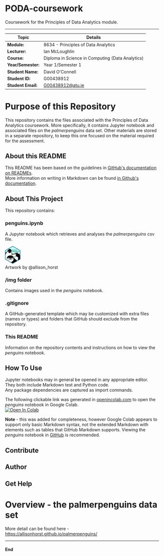 # PODA-coursework
Coursework for the Principles of Data Analytics module.  
***  
  
| Topic | Details |
|---------|-------------|
| **Module:**  | 8634 - Principles of Data Analytics  |
| **Lecturer:**  | Ian McLoughlin  | 
| **Course:**  | Diploma in Science in Computing (Data Analytics)  |
| **Year/Semester:**  | Year 1/Semester 1  |
| **Student Name:**  | David O'Connell  |
| **Student ID:**  | G00438912  |
| **Student Email:**  | G00438912@atu.ie  |  

# Purpose of this Repository  
<a name="Purpose-of-this-Repository"></a>
This repository contains the files associated with the Principles of Data Analytics coursework. More specifically, it contains Jupyter notebook and associated files on the *palmerpenguins* data set. Other materials are stored in a separate repository, to keep this one focused on the material required for the assessment.

## About this README
This README has been based on the guidelines in [GitHub's documentation on READMEs](https://docs.github.com/en/repositories/managing-your-repositorys-settings-and-features/customizing-your-repository/about-readmes).  
More information on writing in Markdown can be found [in Github's documentation](https://docs.github.com/en/get-started/writing-on-github/getting-started-with-writing-and-formatting-on-github/basic-writing-and-formatting-syntax). 

## About This Project  

This repository contains:  
### penguins.ipynb
A Jupyter notebook which retrieves and analyses the *palmerpenguins* csv file. 
<p>
<div style="text-align: left;">
    <img src="img/palmerpenguins.png" width="10%">
</div>
<div style="text-align: left" font = 7> Artwork by @allison_horst </div>  
</p>   

### /img folder  
Contains images used in the *penguins* notebook.

### .gitignore
A GitHub-generated template which may be customized with extra files (names or types) and folders that GitHub should exclude from the repository.

### This README
Information on the repository contents and instructions on how to view the *penguins* notebook.

## How To Use  
Jupyter notebooks may in general be opened in any appropriate editor. They both include Markdown test and Python code.  
Any package dependencies are captured as import commands.  
  
The following clickable link was generated in [openincolab.com](https://openincolab.com) to open the *penguins* notebook in Google Colab.  
<a target="_blank" href="https://colab.research.google.com/github/dvdgeroconnell/PODA-coursework/blob/main/penguins.ipynb">
  <img src="https://colab.research.google.com/assets/colab-badge.svg" alt="Open In Colab"/>
</a>  

**Note** - this was added for completeness, however Google Colab appears to support only basic Markdown syntax, not the extended Markdown with elements such as tables that GitHub Markdown supports. Viewing the *penguins* notebook in [GitHub](https://github.com/dvdgeroconnell/PODA-coursework.git) is recommended.

## Contribute

## Author

## Get Help

# Overview - the palmerpenguins data set

More detail can be found here -https://allisonhorst.github.io/palmerpenguins/


******
#### End
